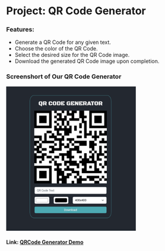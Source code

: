 # Project: QR Code Generator

### Features: 
- Generate a QR Code for any given text.
- Choose the color of the QR Code.
- Select the desired size for the QR Code image.
- Download the generated QR Code image upon completion.

### Screenshort of Our QR Code Generator

<img src="./qrcode_generator.png" alt="drawing" width="350" >

#### Link: [QRCode Generator Demo](https://pinkypink213.github.io/QRCode_Generator)
